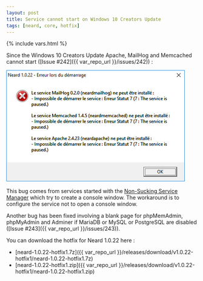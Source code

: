 ```yaml
---
layout: post
title: Service cannot start on Windows 10 Creators Update
tags: [neard, core, hotfix]
---
```

{% include vars.html %}

Since the Windows 10 Creators Update Apache, MailHog and Memcached cannot start ([Issue #242]({{ var_repo_url }}/issues/242)) :

![](/img/faq/service-cannot-start-status-7.jpg)

This bug comes from services started with the [Non-Sucking Service Manager](http://nssm.cc) which try to create a console window. The workaround is to configure the service not to open a console window.

Another bug has been fixed involving a blank page for phpMemAdmin, phpMyAdmin and Adminer if MariaDB or MySQL or PostgreSQL are disabled ([Issue #243]({{ var_repo_url }}/issues/243)).

You can download the hotfix for Neard 1.0.22 here :

* [neard-1.0.22-hotfix1.7z]({{ var_repo_url }}/releases/download/v1.0.22-hotfix1/neard-1.0.22-hotfix1.7z)
* [neard-1.0.22-hotfix1.zip]({{ var_repo_url }}/releases/download/v1.0.22-hotfix1/neard-1.0.22-hotfix1.zip)
